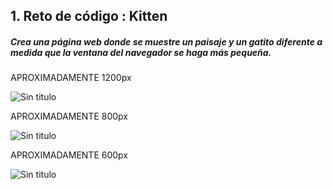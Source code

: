 ## 1. Reto de código : Kitten

##### Crea una página web donde se muestre un paisaje y un gatito diferente a medida que la ventana del navegador se haga más pequeña.

APROXIMADAMENTE 1200px

![Sin titulo](images/tamaño_grande.png)

 APROXIMADAMENTE 800px

![Sin titulo](images/tamaño_mediano.png)

 APROXIMADAMENTE 600px

![Sin titulo](images/tamaño_minimo.png)
